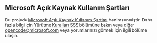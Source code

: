 ## <a name="microsoft-open-source-code-of-conduct"></a>Microsoft Açık Kaynak Kullanım Şartları
Bu projede [Microsoft Açık Kaynak Kullanım Şartları](https://opensource.microsoft.com/codeofconduct/) benimsenmiştir.
Daha fazla bilgi için Yürütme [Kuralları SSS](https://opensource.microsoft.com/codeofconduct/faq/) bölümüne bakın veya diğer [opencode@microsoft.com](mailto:opencode@microsoft.com) veya yorumlarınızı görmek için ilgili bölüme ulaşın.